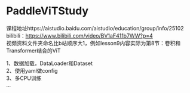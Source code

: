 # PaddleViTStudy
课程地址https://aistudio.baidu.com/aistudio/education/group/info/25102
bilibili：https://www.bilibili.com/video/BV1aF411b7WW?p=4 <br/>
视频资料文件夹命名比b站顺序大1，例如lesson9内容实际为第8节：卷积和Transformer结合的ViT

1、数据加载，DataLoader和Dataset<br/>
2、使用yaml做config<br/>
3、多CPU训练<br/>
...

